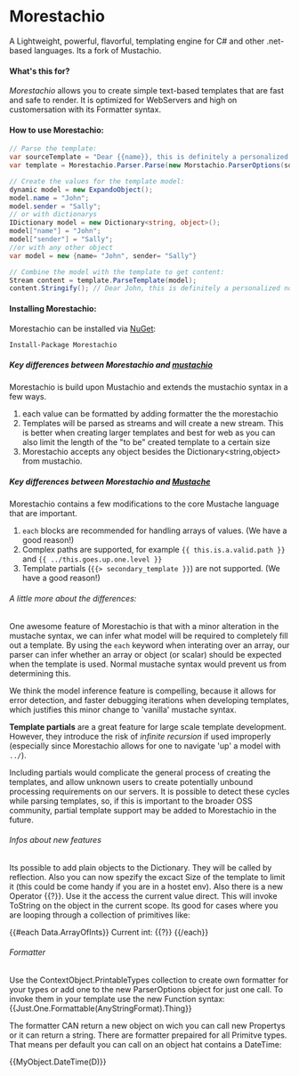 # Morestachio
A Lightweight, powerful, flavorful, templating engine for C# and other .net-based languages. Its a fork of Mustachio.

#### What's this for?

*Morestachio* allows you to create simple text-based templates that are fast and safe to render. It is optimized for WebServers and high on customersation with its Formatter syntax.

#### How to use Morestachio:

```csharp
// Parse the template:
var sourceTemplate = "Dear {{name}}, this is definitely a personalized note to you. Very truly yours, {{sender}}"
var template = Morestachio.Parser.Parse(new Morstachio.ParserOptions(sourceTemplate));

// Create the values for the template model:
dynamic model = new ExpandoObject();
model.name = "John";
model.sender = "Sally";
// or with dictionarys
IDictionary model = new Dictionary<string, object>();
model["name"] = "John";
model["sender"] = "Sally";
//or with any other object
var model = new {name= "John", sender= "Sally"}

// Combine the model with the template to get content:
Stream content = template.ParseTemplate(model);
content.Stringify(); // Dear John, this is definitely a personalized note to you. Very truly yours, Sally
```

#### Installing Morestachio:

Morestachio can be installed via [NuGet](https://www.nuget.org/packages/Morestachio/):

```bash
Install-Package Morestachio
```

##### Key differences between Morestachio and [mustachio](https://github.com/wildbit/mustachio)

Morestachio is build upon Mustachio and extends the mustachio syntax in a few ways.

1. each value can be formatted by adding formatter the the morestachio
2. Templates will be parsed as streams and will create a new stream. This is better when creating larger templates and best for web as you can also limit the length of the "to be" created template to a certain size
3. Morestachio accepts any object besides the Dictionary<string,object> from mustachio.

##### Key differences between Morestachio and [Mustache](https://mustache.github.io/)

Morestachio contains a few modifications to the core Mustache language that are important.

1. `each` blocks are recommended for handling arrays of values. (We have a good reason!)
2. Complex paths are supported, for example `{{ this.is.a.valid.path }}` and `{{ ../this.goes.up.one.level }}`
3. Template partials (`{{> secondary_template }}`) are not supported. (We have a good reason!)
 
###### A little more about the differences:

One awesome feature of Morestachio is that with a minor alteration in the mustache syntax, we can infer what model will be required to completely fill out a template. By using the `each` keyword when interating over an array, our parser can infer whether an array or object (or scalar) should be expected when the template is used. Normal mustache syntax would prevent us from determining this.

We think the model inference feature is compelling, because it allows for error detection, and faster debugging iterations when developing templates, which justifies this minor change to 'vanilla' mustache syntax.

**Template partials** are a great feature for large scale template development. However, they introduce the risk of _infinite recursion_ if used improperly (especially since Morestachio allows for one to navigate 'up' a model with `../`).

Including partials would complicate the general process of creating the templates, and allow unknown users to create potentially unbound processing requirements on our servers. It is possible to detect these cycles while parsing templates, so, if this is important to the broader OSS community, partial template support may be added to Morestachio in the future.


###### Infos about new features
 
Its possible to add plain objects to the Dictionary.
They will be called by reflection. 
Also you can now spezify the excact Size of the template to limit it (this could be come handy if you are in a hostet env). Also there is a new Operator {{?}}. Use it the access the current value direct. This will invoke ToString on the object in the current scope. Its good for cases where you are looping through a collection of primitives like:
 
{{#each Data.ArrayOfInts}}
Current int: {{?}}
{{/each}}
 
###### Formatter
Use the ContextObject.PrintableTypes collection to create own formatter for your types or add one to the new ParserOptions object for just one call. To invoke them in your template use the new Function syntax:
{{Just.One.Formattable(AnyStringFormat).Thing}}

The formatter CAN return a new object on wich you can call new Propertys or it can return a string.
There are formatter prepaired for all Primitve types. That means per default you can call on an object hat contains a DateTime:

{{MyObject.DateTime(D)}}



